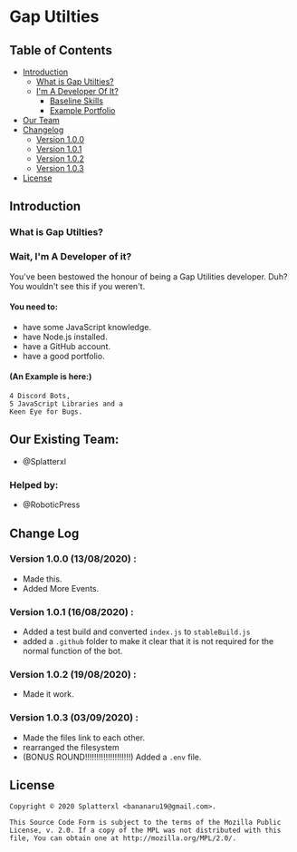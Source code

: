 # Gap Utilties

## Table of Contents
- [Introduction](#introduction)
    - [What is Gap Utilties?](#what-is-gap-utilties)
    - [I'm A Developer Of It?](#wait-im-a-developer-of-it)
        - [Baseline Skills](#you-need-to)
        - [Example Portfolio](#an-example-is-here)
- [Our Team](#our-existing-team)
- [Changelog](#change-log)
    - [Version 1.0.0](#version-1.0.0-(13/08/2020))
    - [Version 1.0.1](#version-1.0.1-(16/08/2020))
    - [Version 1.0.2](#version-1.0.2-(19/08/2020))
    - [Version 1.0.3](#version-1.0.3-(03/09/2020))
- [License](#license)

## Introduction

### What is Gap Utilties?


### Wait, I'm A Developer of it?

You've been bestowed the honour of being a Gap Utilities developer. Duh? You wouldn't see this if you weren't.

#### You need to:

- have some JavaScript knowledge.
- have Node.js installed.
- have a GitHub account.
- have a good portfolio.

#### (An Example is here:)
```
4 Discord Bots,
5 JavaScript Libraries and a 
Keen Eye for Bugs.
```

## Our Existing Team:
- @Splatterxl

### Helped by:
- @RoboticPress

## Change Log

### Version 1.0.0 (13/08/2020) :

* Made this.
* Added More Events.

### Version 1.0.1 (16/08/2020) :

* Added a test build and converted `index.js` to `stableBuild.js`
* added a `.github` folder to make it clear that it is not required for the normal function of the bot.

### Version 1.0.2 (19/08/2020) :

* Made it work.

### Version 1.0.3 (03/09/2020) :

- Made the files link to each other.
- rearranged the filesystem
- (BONUS ROUND!!!!!!!!!!!!!!!!!!!!) Added a `.env` file.


## License

```
Copyright © 2020 Splatterxl <bananaru19@gmail.com>.

This Source Code Form is subject to the terms of the Mozilla Public
License, v. 2.0. If a copy of the MPL was not distributed with this
file, You can obtain one at http://mozilla.org/MPL/2.0/.
```